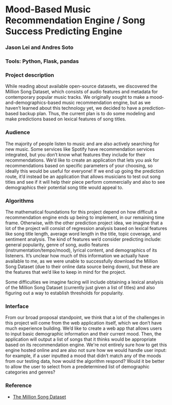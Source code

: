 # Mood-Based Music Recommendation Engine / Song Success Predicting Engine
### Jason Lei and Andres Soto
### Tools: Python, Flask, pandas

### Project description
While reading about available open-source datasets, we discovered the Million Song Dataset, which consists of audio features and metadata for contemporary popular music tracks. We originally sought to make a mood-and-demographics-based music recommendation engine, but as we haven’t learned about this technology yet, we decided to have a prediction-based backup plan. Thus, the current plan is to do some modeling and make predictions based on lexical features of song titles.

### Audience
The majority of people listen to music and are also actively searching for new music. Some services like Spotify have recommendation services integrated, but you don’t know what features they include for their recommendations. We’d like to create an application that lets you ask for recommendations based on specific parameters of your choosing, so ideally this would be useful for everyone! If we end up going the prediction route, it’d instead be an application that allows musicians to test out song titles and see if it will help their piece perform commercially and also to see demographics their potential song title would appeal to. 

### Algorithms
The mathematical foundations for this project depend on how difficult a recommendation engine ends up being to implement, in our remaining time frame. Otherwise, with the other prediction project idea, we imagine that a lot of the project will consist of regression analysis based on  lexical features like song title length, average word length in the title, topic coverage, and sentiment analysis. The kind of features we’d consider predicting include: general popularity, genre of song, audio features (instrumentation/tempo/mood), lyrical content, and demographics of its listeners. It’s unclear how much of this information we actually have available to me, as we were unable to successfully download the Million Song Dataset (due to their online data source being down), but these are the features that we’d like to keep in mind for the project.

Some difficulties we imagine facing will include obtaining a lexical analysis of the Million Song Dataset (currently just given a list of titles) and also figuring out a way to establish thresholds for popularity. 

### Interface
From our broad proposal standpoint, we think that a lot of the challenges in this project will come from the web application itself, which we don’t have much experience building. We’d like to create a web app that allows users to input basic demographic information and their current mood. Then, the application will output a list of songs that it thinks would be appropriate based on its recommendation engine. We're not entirely sure how to get this engine hosted online and are also not sure how we would handle user input: for example, if a user inputted a mood that didn’t match any of the moods from our testing data, how would the algorithm respond? Would it be better to allow the user to select from a predetermined list of demographic categories and genres?

### Reference
- [The Million Song Dataset](http://ismir2011.ismir.net/papers/OS6-1.pdf)